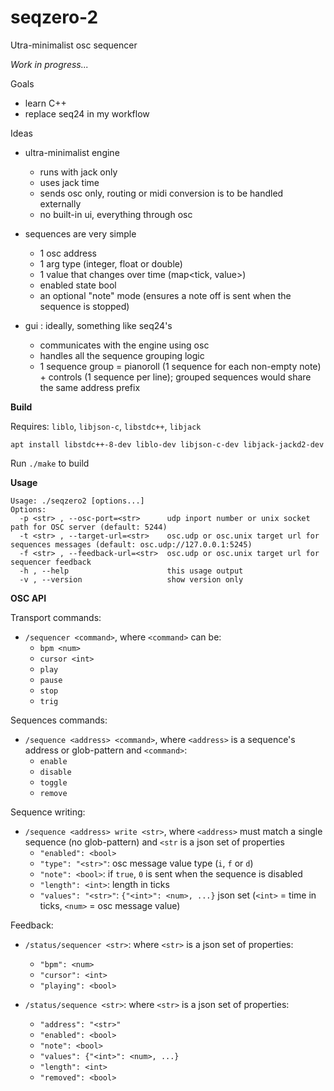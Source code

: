 # seqzero-2

Utra-minimalist osc sequencer

*Work in progress...*

Goals

- learn C++
- replace seq24 in my workflow

Ideas

- ultra-minimalist engine
  - runs with jack only
  - uses jack time
  - sends osc only, routing or midi conversion is to be handled externally
  - no built-in ui, everything through osc

- sequences are very simple
  - 1 osc address
  - 1 arg type (integer, float or double)
  - 1 value that changes over time (map<tick, value>)
  - enabled state bool
  - an optional "note" mode (ensures a note off is sent when the sequence is stopped)

- gui : ideally, something like seq24's
  - communicates with the engine using osc
  - handles all the sequence grouping logic
  - 1 sequence group = pianoroll (1 sequence for each non-empty note) + controls (1 sequence per line); grouped sequences would share the same address prefix


**Build**

Requires: `liblo`, `libjson-c`, `libstdc++`, `libjack`

`apt install libstdc++-8-dev liblo-dev libjson-c-dev libjack-jackd2-dev`

Run `./make` to build

**Usage**

```
Usage: ./seqzero2 [options...]
Options:
  -p <str> , --osc-port=<str>      udp inport number or unix socket path for OSC server (default: 5244)
  -t <str> , --target-url=<str>    osc.udp or osc.unix target url for sequences messages (default: osc.udp://127.0.0.1:5245)
  -f <str> , --feedback-url=<str>  osc.udp or osc.unix target url for sequencer feedback
  -h , --help                      this usage output
  -v , --version                   show version only
```

**OSC API**

Transport commands:

- `/sequencer <command>`, where `<command>` can be:
  - `bpm <num>`
  - `cursor <int>`
  - `play`
  - `pause`
  - `stop`
  - `trig`


Sequences commands:

- `/sequence <address> <command>`, where `<address>` is a sequence's address or glob-pattern and `<command>`:
  - `enable`
  - `disable`
  - `toggle`
  - `remove`

Sequence writing:

- `/sequence <address> write <str>`, where `<address>` must match a single sequence (no glob-pattern) and  `<str` is a json set of properties
  - `"enabled": <bool>`
  - `"type": "<str>"`: osc message value type (`i`, `f` or `d`)
  - `"note": <bool>`: if `true`, `0` is sent when the sequence is disabled
  - `"length": <int>`: length in ticks
  - `"values": "<str>"`: `{"<int>": <num>, ...}` json set (`<int>` = time in ticks, `<num>` = osc message value)

Feedback:

- `/status/sequencer <str>`: where `<str>` is a json set of properties:
  - `"bpm": <num>`
  - `"cursor": <int>`
  - `"playing": <bool>`

- `/status/sequence <str>`: where `<str>` is a json set of properties:
  - `"address": "<str>"`
  - `"enabled": <bool>`
  - `"note": <bool>`
  - `"values": {"<int>": <num>, ...}`
  - `"length": <int>`
  - `"removed": <bool>`
